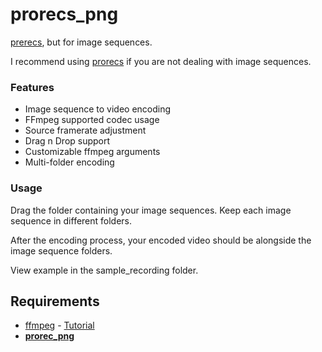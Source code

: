 # prorecs_png

[prerecs](https://github.com/gmzorz/prerecs), but for image sequences.

I recommend using [prorecs](https://github.com/xa1on/prorecs/releases) if you are not dealing with image sequences.

### Features

* Image sequence to video encoding
* FFmpeg supported codec usage
* Source framerate adjustment
* Drag n Drop support
* Customizable ffmpeg arguments
* Multi-folder encoding

### Usage

Drag the folder containing your image sequences. Keep each image sequence in different folders.

After the encoding process, your encoded video should be alongside the image sequence folders.

View example in the sample_recording folder.

## Requirements

* [ffmpeg](https://ffmpeg.org/download.html#build-windows) - [Tutorial](https://www.youtube.com/watch?v=r1AtmY-RMyQ)
* **[prorec_png](https://github.com/xa1on/prorec_png)**